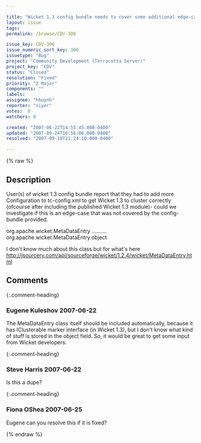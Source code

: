 ```yaml
---

title: "Wicket 1.3 config bundle needs to cover some additional edge-cases."
layout: issue
tags: 
permalink: /browse/CDV-306

issue_key: CDV-306
issue_numeric_sort_key: 306
issuetype: "Bug"
project: "Community Development (Terracotta Server)"
project_key: "CDV"
status: "Closed"
resolution: "Fixed"
priority: "2 Major"
components: ""
labels: 
assignee: "hhuynh"
reporter: "siyer"
votes:  0
watchers: 0

created: "2007-06-22T14:55:45.000-0400"
updated: "2007-09-24T16:56:06.000-0400"
resolved: "2007-09-10T21:24:10.000-0400"

---
```




{% raw %}



## Description

<div markdown="1" class="description">

User(s) of wicket 1.3 config bundle report that they had to add more Configuration to tc-config.xml to get Wicket 1.3 to cluster correctly (ofcourse after including the published Wicket 1.3 module)- could we investigate if this is an edge-case that was not covered by the config-bundle provided.

<include>
  <class-expression>org.apache.wicket.MetaDataEntry</class-expression> 
  </include>
..........
<transient-fields>
  <field-name>org.apache.wicket.MetaDataEntry.object</field-name> 
  </transient-fields>

I don't know much about this class but for what's here http://jsourcery.com/api/sourceforge/wicket/1.2.4/wicket/MetaDataEntry.html 


</div>

## Comments


{:.comment-heading}
### **Eugene Kuleshov** <span class="date">2007-06-22</span>

<div markdown="1" class="comment">

The MetaDataEntry class itself should be included automatically, because it has IClusterable marker interface (in Wicket 1.3), but I don't know what kind of stuff is stored in the object field. So, it would be great to get some input from Wicket developers.

</div>


{:.comment-heading}
### **Steve Harris** <span class="date">2007-06-22</span>

<div markdown="1" class="comment">

Is this a dupe?

</div>


{:.comment-heading}
### **Fiona OShea** <span class="date">2007-06-25</span>

<div markdown="1" class="comment">

Eugene can you resolve this if it is fixed?

</div>



{% endraw %}
